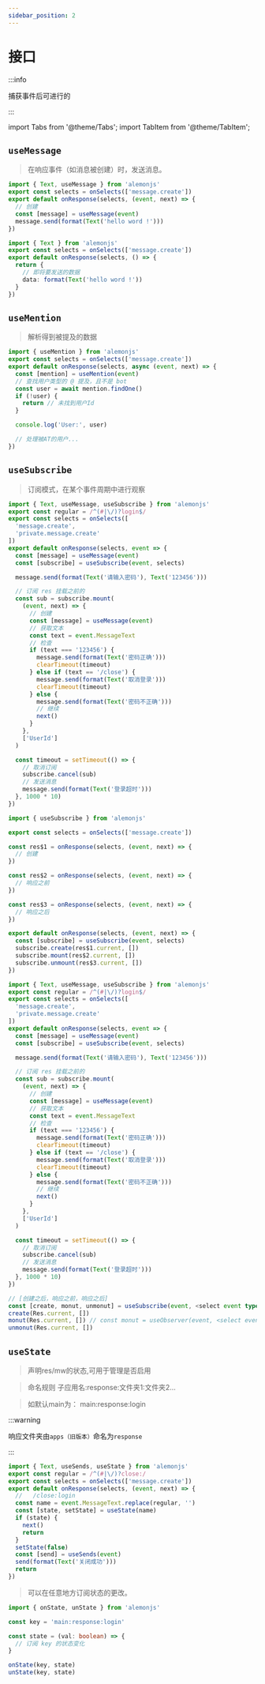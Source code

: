 ```yaml
---
sidebar_position: 2
---
```


# 接口

:::info

捕获事件后可进行的

:::

import Tabs from '@theme/Tabs';
import TabItem from '@theme/TabItem';

## `useMessage`

> 在响应事件（如消息被创建）时，发送消息。

```ts title="src/response/**/*/res.ts"
import { Text, useMessage } from 'alemonjs'
export const selects = onSelects(['message.create'])
export default onResponse(selects, (event, next) => {
  // 创建
  const [message] = useMessage(event)
  message.send(format(Text('hello word !')))
})
```

```ts title="src/response/**/*/res.ts"
import { Text } from 'alemonjs'
export const selects = onSelects(['message.create'])
export default onResponse(selects, () => {
  return {
    // 即将要发送的数据
    data: format(Text('hello word !'))
  }
})
```

## `useMention`

> 解析得到被提及的数据

```ts title="response/**/*/res.ts"
import { useMention } from 'alemonjs'
export const selects = onSelects(['message.create'])
export default onResponse(selects, async (event, next) => {
  const [mention] = useMention(event)
  // 查找用户类型的 @ 提及，且不是 bot
  const user = await mention.findOne()
  if (!user) {
    return // 未找到用户Id
  }

  console.log('User:', user)

  // 处理被AT的用户...
})
```

## `useSubscribe`

> 订阅模式，在某个事件周期中进行观察

<Tabs>
  <TabItem value="0" label="V2.1+" default>

```ts title="response/**/*/res.ts"
import { Text, useMessage, useSubscribe } from 'alemonjs'
export const regular = /^(#|\/)?login$/
export const selects = onSelects([
  'message.create',
  'private.message.create'
])
export default onResponse(selects, event => {
  const [message] = useMessage(event)
  const [subscribe] = useSubscribe(event, selects)

  message.send(format(Text('请输入密码'), Text('123456')))

  // 订阅 res 挂载之前的
  const sub = subscribe.mount(
    (event, next) => {
      // 创建
      const [message] = useMessage(event)
      // 获取文本
      const text = event.MessageText
      // 检查
      if (text === '123456') {
        message.send(format(Text('密码正确')))
        clearTimeout(timeout)
      } else if (text == '/close') {
        message.send(format(Text('取消登录')))
        clearTimeout(timeout)
      } else {
        message.send(format(Text('密码不正确')))
        // 继续
        next()
      }
    },
    ['UserId']
  )

  const timeout = setTimeout(() => {
    // 取消订阅
    subscribe.cancel(sub)
    // 发送消息
    message.send(format(Text('登录超时')))
  }, 1000 * 10)
})
```

```ts title="response/**/*/res.ts"
import { useSubscribe } from 'alemonjs'

export const selects = onSelects(['message.create'])

const res$1 = onResponse(selects, (event, next) => {
  // 创建
})

const res$2 = onResponse(selects, (event, next) => {
  // 响应之前
})

const res$3 = onResponse(selects, (event, next) => {
  // 响应之后
})

export default onResponse(selects, (event, next) => {
  const [subscribe] = useSubscribe(event, selects)
  subscribe.create(res$1.current, [])
  subscribe.mount(res$2.current, [])
  subscribe.unmount(res$3.current, [])
})
```

```ts title="middleware/**/*/res.ts"
import { Text, useMessage, useSubscribe } from 'alemonjs'
export const regular = /^(#|\/)?login$/
export const selects = onSelects([
  'message.create',
  'private.message.create'
])
export default onResponse(selects, event => {
  const [message] = useMessage(event)
  const [subscribe] = useSubscribe(event, selects)

  message.send(format(Text('请输入密码'), Text('123456')))

  // 订阅 res 挂载之前的
  const sub = subscribe.mount(
    (event, next) => {
      // 创建
      const [message] = useMessage(event)
      // 获取文本
      const text = event.MessageText
      // 检查
      if (text === '123456') {
        message.send(format(Text('密码正确')))
        clearTimeout(timeout)
      } else if (text == '/close') {
        message.send(format(Text('取消登录')))
        clearTimeout(timeout)
      } else {
        message.send(format(Text('密码不正确')))
        // 继续
        next()
      }
    },
    ['UserId']
  )

  const timeout = setTimeout(() => {
    // 取消订阅
    subscribe.cancel(sub)
    // 发送消息
    message.send(format(Text('登录超时')))
  }, 1000 * 10)
})
```

  </TabItem>
  <TabItem value="1" label="V2.0+" >

```ts title="response/**/*/res.ts"
// [创建之后，响应之前，响应之后]
const [create, monut, unmonut] = useSubscribe(event, <select event type>)
create(Res.current, [])
monut(Res.current, []) // const monut = useObserver(event, <select event type>)
unmonut(Res.current, [])
```

  </TabItem>
</Tabs>

## `useState`

> 声明res/mw的状态,可用于管理是否启用

> 命名规则 子应用名:response:文件夹1:文件夹2...

> 如默认main为： main:response:login

:::warning

响应文件夹由`apps（旧版本）`命名为`response`

:::

```ts title="response/**/*/res.ts"
import { Text, useSends, useState } from 'alemonjs'
export const regular = /^(#|\/)?close:/
export const selects = onSelects(['message.create'])
export default onResponse(selects, (event, next) => {
  //   /close:login
  const name = event.MessageText.replace(regular, '')
  const [state, setState] = useState(name)
  if (state) {
    next()
    return
  }
  setState(false)
  const [send] = useSends(event)
  send(format(Text('关闭成功')))
  return
})
```

> 可以在任意地方订阅状态的更改。

```ts title="response/**/*/res.ts"
import { onState, unState } from 'alemonjs'

const key = 'main:response:login'

const state = (val: boolean) => {
  // 订阅 key 的状态变化
}

onState(key, state)
unState(key, state)
```
